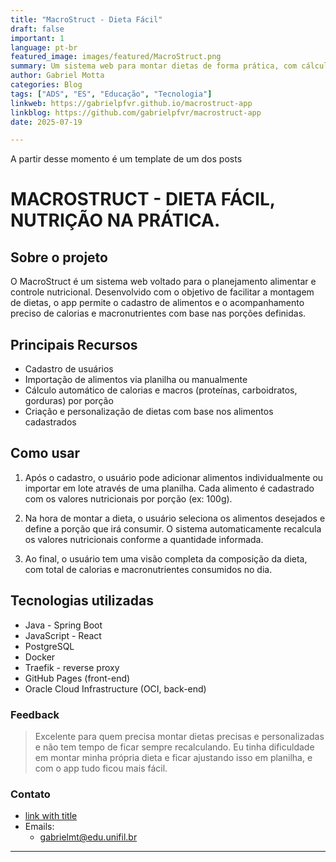 ```yaml
---
title: "MacroStruct - Dieta Fácil"
draft: false
important: 1
language: pt-br
featured_image: images/featured/MacroStruct.png
summary: Um sistema web para montar dietas de forma prática, com cálculo automático de calorias e macronutrientes. Ideal para quem busca controle nutricional preciso.
author: Gabriel Motta
categories: Blog
tags: ["ADS", "ES", "Educação", "Tecnologia"] 
linkweb: https://gabrielpfvr.github.io/macrostruct-app
linkblog: https://github.com/gabrielpfvr/macrostruct-app
date: 2025-07-19

---
```


A partir desse momento é um template de um dos posts

# MACROSTRUCT - DIETA FÁCIL, NUTRIÇÃO NA PRÁTICA.

## Sobre o projeto

O MacroStruct é um sistema web voltado para o planejamento alimentar e controle nutricional. Desenvolvido com o objetivo de facilitar a montagem de dietas, o app permite o cadastro de alimentos e o acompanhamento preciso de calorias e macronutrientes com base nas porções definidas.

## Principais Recursos

+ Cadastro de usuários
+ Importação de alimentos via planilha ou manualmente
+ Cálculo automático de calorias e macros (proteínas, carboidratos, gorduras) por porção
+ Criação e personalização de dietas com base nos alimentos cadastrados

## Como usar

1. Após o cadastro, o usuário pode adicionar alimentos individualmente ou importar em lote através de uma planilha. Cada alimento é cadastrado com os valores nutricionais por porção (ex: 100g).

2. Na hora de montar a dieta, o usuário seleciona os alimentos desejados e define a porção que irá consumir. O sistema automaticamente recalcula os valores nutricionais conforme a quantidade informada.

3. Ao final, o usuário tem uma visão completa da composição da dieta, com total de calorias e macronutrientes consumidos no dia.

## Tecnologias utilizadas

+ Java - Spring Boot
+ JavaScript - React
+ PostgreSQL
+ Docker
+ Traefik - reverse proxy
+ GitHub Pages (front-end)
+ Oracle Cloud Infrastructure (OCI, back-end)

### Feedback

> Excelente para quem precisa montar dietas precisas e personalizadas e não tem tempo de ficar sempre recalculando.
> Eu tinha dificuldade em montar minha própria dieta e ficar ajustando isso em planilha, e com o app tudo ficou mais fácil.

### Contato

+ [link with title](https://github.com/gabrielpfvr/macrostruct-app)
+ Emails:
  - gabrielmt@edu.unifil.br
---